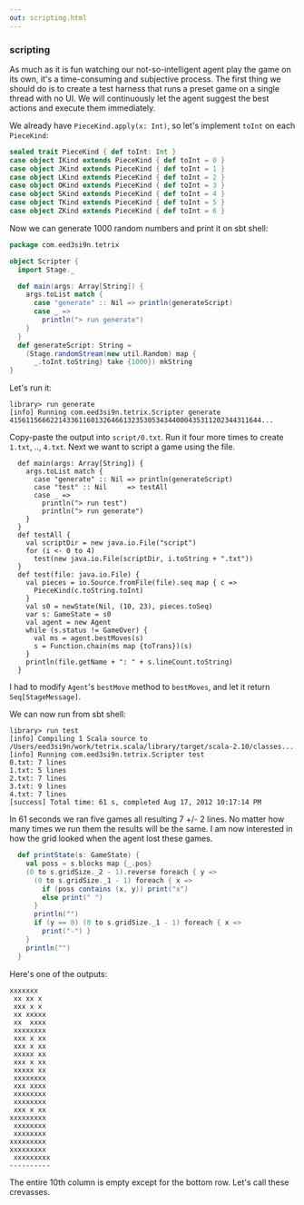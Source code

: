 ```yaml
---
out: scripting.html
---
```


### scripting

As much as it is fun watching our not-so-intelligent agent play the game on its own, it's a time-consuming and subjective process. The first thing we should do is to create a test harness that runs a preset game on a single thread with no UI. We will continuously let the agent suggest the best actions and execute them immediately.

We already have `PieceKind.apply(x: Int)`, so let's implement `toInt` on each `PieceKind`:

```scala
sealed trait PieceKind { def toInt: Int }
case object IKind extends PieceKind { def toInt = 0 }
case object JKind extends PieceKind { def toInt = 1 }
case object LKind extends PieceKind { def toInt = 2 }
case object OKind extends PieceKind { def toInt = 3 }
case object SKind extends PieceKind { def toInt = 4 }
case object TKind extends PieceKind { def toInt = 5 }
case object ZKind extends PieceKind { def toInt = 6 }
```

Now we can generate 1000 random numbers and print it on sbt shell:

```scala
package com.eed3si9n.tetrix

object Scripter {
  import Stage._

  def main(args: Array[String]) {
    args.toList match {
      case "generate" :: Nil => println(generateScript)
      case _ =>
        println("> run generate")
    }
  }
  def generateScript: String =
    (Stage.randomStream(new util.Random) map {
      _.toInt.toString} take {1000}) mkString
}
```

Let's run it:

```
library> run generate
[info] Running com.eed3si9n.tetrix.Scripter generate
41561156662214336116013264661323530534344000435311202344311644...
```

Copy-paste the output into `script/0.txt`. Run it four more times to create `1.txt`, .., `4.txt`. Next we want to script a game using the file.

```
  def main(args: Array[String]) {
    args.toList match {
      case "generate" :: Nil => println(generateScript)
      case "test" :: Nil     => testAll
      case _ =>
        println("> run test")
        println("> run generate")
    }
  }
  def testAll {
    val scriptDir = new java.io.File("script")
    for (i <- 0 to 4)
      test(new java.io.File(scriptDir, i.toString + ".txt"))
  }
  def test(file: java.io.File) {
    val pieces = io.Source.fromFile(file).seq map { c =>
      PieceKind(c.toString.toInt)
    }
    val s0 = newState(Nil, (10, 23), pieces.toSeq)
    var s: GameState = s0
    val agent = new Agent
    while (s.status != GameOver) {
      val ms = agent.bestMoves(s)
      s = Function.chain(ms map {toTrans})(s)
    }
    println(file.getName + ": " + s.lineCount.toString)
  }
```

I had to modify `Agent`'s `bestMove` method to `bestMoves`, and let it return `Seq[StageMessage]`.

We can now run from sbt shell:

```
library> run test
[info] Compiling 1 Scala source to /Users/eed3si9n/work/tetrix.scala/library/target/scala-2.10/classes...
[info] Running com.eed3si9n.tetrix.Scripter test
0.txt: 7 lines
1.txt: 5 lines
2.txt: 7 lines
3.txt: 9 lines
4.txt: 7 lines
[success] Total time: 61 s, completed Aug 17, 2012 10:17:14 PM
```

In 61 seconds we ran five games all resulting 7 +/- 2 lines. No matter how many times we run them the results will be the same. I am now interested in how the grid looked when the agent lost these games.

```scala
  def printState(s: GameState) {
    val poss = s.blocks map {_.pos}
    (0 to s.gridSize._2 - 1).reverse foreach { y =>
      (0 to s.gridSize._1 - 1) foreach { x =>
        if (poss contains (x, y)) print("x")
        else print(" ")
      }
      println("")
      if (y == 0) (0 to s.gridSize._1 - 1) foreach { x =>
        print("-") }
    }
    println("")
  }
```

Here's one of the outputs:

```
xxxxxxx   
 xx xx x  
 xxx x x  
 xx xxxxx 
 xx  xxxx 
 xxxxxxxx 
 xxx x xx 
 xxx x xx 
 xxxxx xx 
 xxx x xx 
 xxxxx xx 
 xxxxxxxx 
 xxx xxxx 
 xxxxxxxx 
 xxxxxxxx 
 xxx x xx 
xxxxxxxxx 
 xxxxxxxx 
 xxxxxxxx 
xxxxxxxxx 
xxxxxxxxx 
 xxxxxxxxx
----------
```

The entire 10th column is empty except for the bottom row. Let's call these crevasses.
